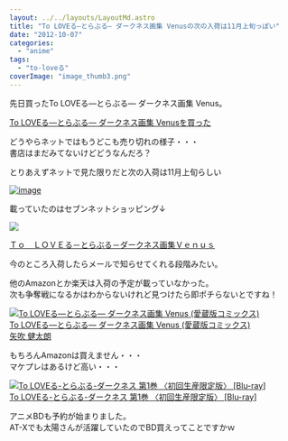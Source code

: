 ```yaml
---
layout: ../../layouts/LayoutMd.astro
title: "To LOVEる―とらぶる― ダークネス画集 Venusの次の入荷は11月上旬っぽい"
date: "2012-10-07"
categories: 
  - "anime"
tags: 
  - "to-loveる"
coverImage: "image_thumb3.png"
---
```


先日買ったTo LOVEる―とらぶる― ダークネス画集 Venus。

[To LOVEる―とらぶる― ダークネス画集 Venusを買った](//mizuka123.net/2012/10/04/post920/)

どうやらネットではもうどこも売り切れの様子・・・  
書店はまだみてないけどどうなんだろ？

とりあえずネットで見た限りだと次の入荷は11月上旬らしい

[![image](images/image_thumb3.png "image")](//mizuka123.net/wp-content/uploads/2012/10/image3.png)

載っていたのはセブンネットショッピング↓

[![](images/1106202942.jpg)](http://www.7netshopping.jp/relay/affiliate/entranceProcess.do?url=http%3A%2F%2Fwww.7netshopping.jp%2Fbooks%2Fdetail%2F-%2Faccd%2F1106202942%2Fsubno%2F1&affid=1691517777782982&linkid=21106202942&site=0&link=2)

[Ｔｏ　ＬＯＶＥる－とらぶる－ダークネス画集Ｖｅｎｕｓ](http://www.7netshopping.jp/relay/affiliate/entranceProcess.do?url=http%3A%2F%2Fwww.7netshopping.jp%2Fbooks%2Fdetail%2F-%2Faccd%2F1106202942%2Fsubno%2F1&affid=1691517777782982&linkid=21106202942&site=0&link=2)

今のところ入荷したらメールで知らせてくれる段階みたい。

他のAmazonとか楽天は入荷の予定が載っていなかった。  
次も争奪戦になるかはわからないけれど見つけたら即ポチらないとですね！

[![To LOVEる―とらぶる― ダークネス画集 Venus (愛蔵版コミックス)](images/51nGZrSwuOL._SL75_.jpg)  
To LOVEる―とらぶる― ダークネス画集 Venus (愛蔵版コミックス)  
矢吹 健太朗](https://www.amazon.co.jp/exec/obidos/ASIN/4087824659/mizuka123-22/ref=nosim)

もちろんAmazonは買えません・・・  
マケプレはあるけど高い・・・

[![To LOVEる-とらぶる-ダークネス 第1巻 〈初回生産限定版〉 [Blu-ray]](images/517OWKyfm2L._SL75_.jpg)  
To LOVEる-とらぶる-ダークネス 第1巻 〈初回生産限定版〉 \[Blu-ray\]  
](https://www.amazon.co.jp/exec/obidos/ASIN/B0098H5FOC/mizuka123-22/ref=nosim)

アニメBDも予約が始まりました。  
AT-Xでも太陽さんが活躍していたのでBD買えってことですかｗ
